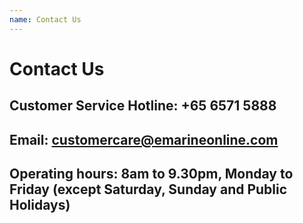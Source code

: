 ```yaml
---
name: Contact Us 
---
```


# Contact Us 

## Customer Service Hotline: +65 6571 5888 
## Email: [customercare@emarineonline.com](mailto:customercare@emarineonline.com)

## Operating hours: 8am to 9.30pm, Monday to Friday (except Saturday, Sunday and Public Holidays)

